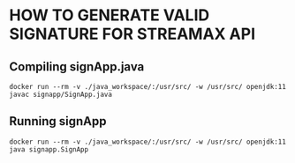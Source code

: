 
# HOW TO GENERATE VALID SIGNATURE FOR STREAMAX API

## Compiling signApp.java

```
docker run --rm -v ./java_workspace/:/usr/src/ -w /usr/src/ openjdk:11 javac signapp/SignApp.java
```

## Running signApp

```
docker run --rm -v ./java_workspace/:/usr/src/ -w /usr/src/ openjdk:11 java signapp.SignApp
```